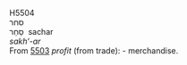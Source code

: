 <body>
  <p>H5504<br>  סחר  <br> סַחַר  ‎  sachar  <br><i>sakh‘-ar </i><br>From <a href="h5503.htm">5503</a>  <i>profit</i> (from trade): - merchandise.<br></p>
 </body>
